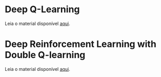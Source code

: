 # Deep Q-Learning

Leia o material disponível [aqui](../../slides/deep_reinforcement_learning.md). 

# Deep Reinforcement Learning with Double Q-learning

Leia o material disponível [aqui](../../slides/double_deep_reinforcement_learning.md).